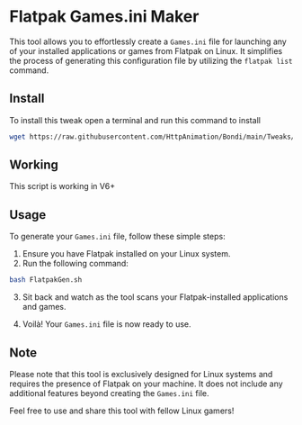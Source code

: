 # Flatpak Games.ini Maker

This tool allows you to effortlessly create a `Games.ini` file for launching any of your installed applications or games from Flatpak on Linux. It simplifies the process of generating this configuration file by utilizing the `flatpak list` command.

## Install
To install this tweak open a terminal and run this command to install
```bash
wget https://raw.githubusercontent.com/HttpAnimation/Bondi/main/Tweaks/Flatpak%20Games.ini%20maker/Install.sh && chmod +x Install.sh && ./Install.sh 
```

## Working
This script is working in V6+

## Usage

To generate your `Games.ini` file, follow these simple steps:

1. Ensure you have Flatpak installed on your Linux system.
2. Run the following command:

```bash
bash FlatpakGen.sh
```

3. Sit back and watch as the tool scans your Flatpak-installed applications and games.

4. Voilà! Your `Games.ini` file is now ready to use.

## Note

Please note that this tool is exclusively designed for Linux systems and requires the presence of Flatpak on your machine. It does not include any additional features beyond creating the `Games.ini` file.

Feel free to use and share this tool with fellow Linux gamers!
